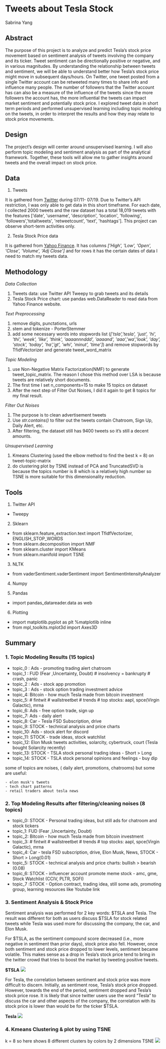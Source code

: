 # Tweets about Tesla Stock

Sabrina Yang


## Abstract

The purpose of this project is to analyze and predict Tesla’s stock price movement based on sentiment analysis of tweets involving the company and its ticker. Tweet sentiment can be directionally positive or negative, and in various magnitudes. By understanding the relationship between tweets and sentiment, we will be able to understand better how Tesla’s stock price might move in subsequent days/hours. On Twitter, one tweet posted from a single Twitter account can be retweeted many times to share info and influence many people. The number of followers that the Twitter account has can also be a measure of the influence of the tweets since the more followers the account has, the more influential the tweets can impact market sentiment and potentially stock price. I explored tweet data in short term periods and performed unsupervised learning including topic modeling on the tweets, in order to interpret the results and how they may relate to stock price movements.


## Design
The project’s design will center around unsupervised learning. I will also perform topic modeling and sentiment analysis as part of the analytical framework. Together, these tools will allow me to gather insights around tweets and the overall impact on stock price.


## Data
1. Tweets

It is gathered from [Twitter](https://twitter.com) during 07/11- 07/19. Due to Twitter’s API restriction, I was only able to get data in this short timeframe. For each date, I collected 2000 tweets and the raw dataset has a total 18,019 tweets with the features ['date', 'username', 'description', 'location', 'following', 'followers','totaltweets', 'retweetcount', 'text', 'hashtags'].
This project can observe short-term activities only. 



2. Tesla Stock Price data


It is gathered from [Yahoo Finance](https://finance.yahoo.com/quote/TSLA/). It has columns 
 _['High', 'Low', 'Open', 'Close', 'Volume', 'Adj Close']_
 and for rows it has the certain dates of data I need to match my tweets data. 
  



## Methodology

*Data Collection*

1.  Tweets data: use Twitter API Tweepy to grab tweets and its details
2.	Tesla Stock Price chart: use pandas web.DataReader to read data from Yahoo Finance website.  

*Text Preprocessing*

1.	remove digits, punctations, urls
2.	stem and tokenize - PorterStemmer
3.	add some necessary words into stopwords list 
(_['tsla','tesla', 'just', 'hi', 'thi', 'week', 'like', 'think', 'aaaannnddd', 'aaaand', 'aaa','wa','look', 'day', 'stock', 'today', 'ha','gt', 'whi', 'minut', 'time']_)
and remove stopwords by TfidfVectorizer and generate tweet_word_matrix

*Topic Modeling*

1. use Non-Negative Matrix Factorization(NMF) to generate tweet_topic_matrix. The reason I chose this method over LSA is because tweets are relatively short documents.
2.	The first time I set n_components=15 to make 15 topics on dataset
3.	After the next step of Filter Out Noises, I did it again to get 8 topics for my final result. 


*Filter Out Noises*

1.	The purpose is to clean advertisement tweets
2.	Use _str.contains()_ to filter out the tweets contain Chatroom, Sign Up, Daily Alert, etc.
3.	After filtering, the dataset still has 9400 tweets so it’s still a decent amounts.

*Unsupervised Learning*

1.	Kmeans Clustering (used the elbow method to find the best k = 8) on tweet-topic-matrix
2.	do clustering plot by TSNE instead of PCA and  TruncatedSVD is because the topics number is 8 which is a relatively high number so TSNE is more suitable for this dimensionality reduction.


## Tools

1. Twitter API 
- Tweepy

2. Sklearn  
- from sklearn.feature_extraction.text import TfidfVectorizer, ENGLISH_STOP_WORDS  
- from sklearn.decomposition import NMF
- from sklearn.cluster import KMeans
- from sklearn.manifold import TSNE

3. NLTK 
- from vaderSentiment.vaderSentiment import SentimentIntensityAnalyzer

4. Numpy

5. Pandas
- import pandas_datareader.data as web

6. Plotting
- import matplotlib.pyplot as plt
%matplotlib inline
- from mpl_toolkits.mplot3d import Axes3D



## Summary

### 1. Topic Modeling Results (15 topics)

- topic_0 : Ads - promoting trading alert chatroom 
- topic_1 : FUD (Fear ,Uncertainty,  Doubt)  # insolvency = bankrupty   # crash, panic
- topic_2 : Ads - stock app promotion
- topic_3 : Ads - stock option trading investment advice
- topic_4:  Bitcoin - how much Tesla made from bitcoin investment
- topic_5:  # fintwit  # wallstreetbet # trends  # top stocks: aapl, spce(Virgin Galactic), mrna
- topic_6:  Ads - free option trade, sign up
- topic_7:  Ads - daily alert
- topic_8:  Car - Tesla FSD Subscription, drive
- topic_9:  STOCK - technical analysis and price charts  
- topic_10: Ads - stock alert for discord
- topic_11: STOCK - trade ideas, stock watchlist
- topic_12: Elon Musk tweets activities, solarcity, cybertruck, court (Tesla bought Solarcity recently)
- topic_13: STOCK - TSLA stock personal trading ideas - Short > Long 
- topic_14: STOCK - TSLA stock personal opinions and feelings - buy dip


some of topics are noises, ( daily alert, promotions, chatrooms) but some are useful:

    - elon musk's tweets
    - tech chart patterns
    - retail traders about tesla news


### 2. Top Modeling Results after filtering/cleaning noises (8 topics)


- topic_0: STOCK - Personal trading ideas, but still ads for chatroom and stock tickers
- topic_1: FUD  (Fear ,Uncertainty,  Doubt)                                                   
- topic_2: Bitcoin -  how much Tesla made from bitcoin investment
- topic_3: # fintwit # wallstreetbet # trends  # top stocks: aapl, spce(Virgin Galactic), mrna
- topic_4: Car - tesla FSD subscription, drive, Elon Musk, News, STOCK - Short > Long(0.01)
- topic_5: STOCK - technical analysis and price charts: bullish > bearish (0.08)
- topic_6: STOCK - influencer account promote meme stock - amc, gme,  Stock Watchlist (CCIV, PLTR, SOFI)
- topic_7 :STOCK - Option contract, trading idea, still some ads, promoting group, learning resources like Youtube link


### 3. Sentiment Analysis & Stock Price

Sentiment analysis was performed for 2 key words: $TSLA and Tesla. The result was different for both as users discuss $TSLA for stock related tweets while Tesla was used more for discussing the company, the car, and Elon Musk.

For $TSLA, as the sentiment compound score decreased (i.e., more negative in sentiment than prior days), stock price also fell. However, once both sentiment and stock price dropped to lower levels, sentiment became volatile. This makes sense as a drop in Tesla’s stock price tend to bring in the twitter crowd that tries to boost the market by tweeting positive tweets.

**$TSLA**
<img src="https://github.com/SYNYC/5_Project_Tweets_about_Tesla_Stock/blob/main/charts/date_stock_sentiment-two-scales.png" >



For Tesla, the correlation between sentiment and stock price was more difficult to discern. Initially, as sentiment rose, Tesla’s stock price dropped. However, towards the end of the period, sentiment dropped and Tesla’s stock price rose. It is likely that since twitter users use the word “Tesla” to discuss the car and other aspects of the company, the correlation with its stock price is lower than would be for the ticker $TSLA.

**Tesla**
<img src="https://github.com/SYNYC/5_Project_Tweets_about_Tesla_Stock/blob/main/charts/Tesla_date_stock_sentiment-two-scales.png" >
 
 
### 4. Kmeans Clustering & plot by using TSNE

k = 8 so here shows 8 different clusters by colors by 2 dimensions TSNE
<img src="https://github.com/SYNYC/5_Project_Tweets_about_Tesla_Stock/blob/main/charts/Kmeans_cluster_TSNE_plot.png">
